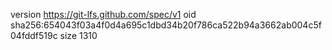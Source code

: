 version https://git-lfs.github.com/spec/v1
oid sha256:654043f03a4f0d4a695c1dbd34b20f786ca522b94a3662ab004c5f04fddf519c
size 1310
